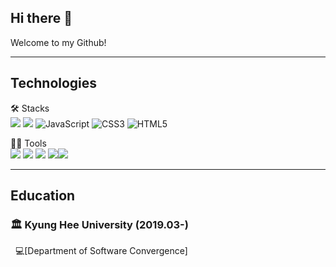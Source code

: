 ## Hi there 👋
Welcome to my Github! 

---


 ## Technologies

 🛠️ Stacks  
<img src="https://img.shields.io/badge/Python-3776AB?style=for-the-badge&logo=Python&logoColor=white"> <img src="https://img.shields.io/badge/c++-00599C?style=for-the-badge&logo=c%2B%2B&logoColor=white"> 
![JavaScript](https://img.shields.io/badge/JavaScript-F7DF1E?style=for-the-badge&logo=javascript&logoColor=323330)
![CSS3](https://img.shields.io/badge/CSS3-1572B6?style=for-the-badge&logo=css3&logoColor=ffffff)
![HTML5](https://img.shields.io/badge/HTML5-E34F26?style=for-the-badge&logo=html5&logoColor=ffffff)  

💪🏼 Tools  
<img src="https://img.shields.io/badge/numpy-013243?style=for-the-badge&logo=numpy&logoColor=white"> <img src="https://img.shields.io/badge/pandas-150458?style=for-the-badge&logo=pandas&logoColor=white"> <img src="https://img.shields.io/badge/scikitlearn-F7931E?style=for-the-badge&logo=scikit-learn&logoColor=white"> <img src="https://img.shields.io/badge/tensorflow-FF6F00?style=for-the-badge&logo=tensorflow&logoColor=white"><img src="https://img.shields.io/badge/PyTorch-EE4C2C?style=for-the-badge&logo=pytorch&logoColor=white" /> 



___
## Education

### 🏛 Kyung Hee University (2019.03-)

    💻[Department of Software Convergence]








